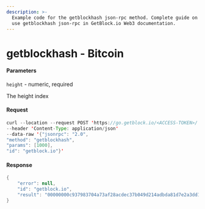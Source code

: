 ```yaml
---
description: >-
  Example code for the getblockhash json-rpc method. Сomplete guide on how to
  use getblockhash json-rpc in GetBlock.io Web3 documentation.
---
```


# getblockhash - Bitcoin

#### Parameters

`height` - numeric, required

The height index

#### Request

```java
curl --location --request POST 'https://go.getblock.io/<ACCESS-TOKEN>/' 
--header 'Content-Type: application/json' 
--data-raw '{"jsonrpc": "2.0",
"method": "getblockhash",
"params": [1000],
"id": "getblock.io"}'
```

#### Response

```java
{
    "error": null,
    "id": "getblock.io",
    "result": "00000000c937983704a73af28acdec37b049d214adbda81d7e2a3dd146f6ed09"
}
```
